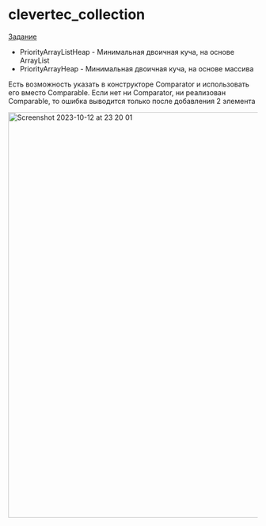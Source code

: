 # clevertec_collection
[Задание](task.pdf)

- PriorityArrayListHeap - Минимальная двоичная куча, на основе ArrayList
- PriorityArrayHeap - Минимальная двоичная куча, на основе массива

Есть возможность указать в конструкторе Comparator и использовать его вместо Comparable.
Если нет ни Comparator, ни реализован Comparable, то ошибка выводится только после добавления 2 элемента


<img width="818" alt="Screenshot 2023-10-12 at 23 20 01" src="https://github.com/Unford/clevertec_collection/assets/89217846/750a83a6-16b5-4fb3-be7b-c1b6bb217e05">
